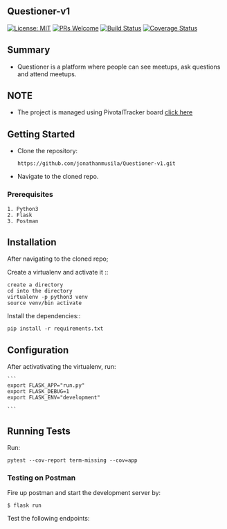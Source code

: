 ## Questioner-v1  
[![License: MIT](https://img.shields.io/badge/License-MIT-yellow.svg)](https://opensource.org/licenses/MIT)  [![PRs Welcome](https://img.shields.io/badge/PRs-welcome-brightgreen.svg?style=flat-square)](http://makeapullrequest.com)  [![Build Status](https://travis-ci.com/jonathanmusila/Questioner-v1.svg?branch=develop)](https://travis-ci.com/jonathanmusila/Questioner-v1)  [![Coverage Status](https://coveralls.io/repos/github/jonathanmusila/Questioner-v1/badge.svg?branch=master)](https://coveralls.io/github/jonathanmusila/Questioner-v1?branch=master)


## Summary

- Questioner is a platform where people can see meetups, ask questions and attend meetups. 

## NOTE
* The project is managed using PivotalTracker board [click here](https://www.pivotaltracker.com/n/projects/2235195)


## Getting Started 

* Clone the repository: 

    ```https://github.com/jonathanmusila/Questioner-v1.git```

* Navigate to the cloned repo.

### Prerequisites

```
1. Python3
2. Flask
3. Postman
```

## Installation 
After navigating to the cloned repo;

Create a virtualenv and activate it ::

    create a directory 
    cd into the directory
    virtualenv -p python3 venv
    source venv/bin activate

Install the dependencies::

    pip install -r requirements.txt 

## Configuration

After activativating the virtualenv, run:

    ```
    export FLASK_APP="run.py"
    export FLASK_DEBUG=1
    export FLASK_ENV="development"

    ```
## Running Tests
Run:
```
pytest --cov-report term-missing --cov=app
```

### Testing on Postman
Fire up postman and start the development server by:
  ```
  $ flask run
  ```

Test the following endpoints: